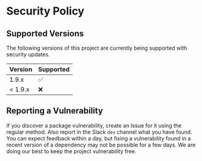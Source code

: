 # Security Policy

## Supported Versions

The following versions of this project are currently being supported with security updates.

| Version | Supported          |
| ------- | ------------------ |
| 1.9.x   | :white_check_mark: |
| < 1.9.x | :x:                |

## Reporting a Vulnerability

If you discover a package vulnerability, create an Issue for it using the regular method. Also report in the Slack `dev`
channel what you have found. You can expect feedback within a day, but fixing a vulnerability found in a recent version of a
dependency may not be possible for a few days. We are doing our best to keep the project vulnerability free.
